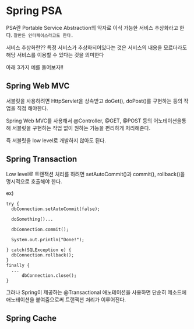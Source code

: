 # Spring PSA

PSA란 Portable Service Abstraction의 약자로 이식 가능한 서비스 추상화라고 한다. ```잘만든 인터페이스라고도 한다.```

서비스 추상화란?? 특정 서비스가 추상화되어있다는 것은 서비스의 내용을 모르더라도 해당 서비스를 이용할 수 있다는 것을 의미한다


아래 3가지 예를 들어보자!!

## Spring Web MVC

서블릿을 사용하려면 HttpServlet을 상속받고 doGet(), doPost()를 구현하는 등의 작업을 직접 해야한다.

Spring Web MVC를 사용해서 @Controller, @GET, @POST 등의 어노테이션을통해 서블릿을 구현하는 작업 없이 원하는 기능을 편리하게 처리해준다.

즉 서블릿을 low level로 개발하지 않아도 된다.

## Spring Transaction

Low level로 트랜잭션 처리를 하려면 setAutoCommit()과 commit(), rollback()을 명시적으로 호출해야 한다.

ex)


    try {
      dbConnection.setAutoCommit(false);

      doSomething()...

      dbConnection.commit();

      System.out.println("Done!");

    } catch(SQLException e) {
      dbConnection.rollback();
    }
    finally {
      ...
          dbConnection.close();
    }


그러나 Spring이 제공하는 @Transactional 애노테이션을 사용하면 단순히 메소드에 애노테이션을 붙여줌으로써 트랜잭션 처리가 이루어진다. 



## Spring Cache
